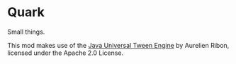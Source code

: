 # Quark
Small things.

This mod makes use of the [Java Universal Tween Engine](https://code.google.com/p/java-universal-tween-engine/) by Aurelien Ribon, licensed under the Apache 2.0 License.  
